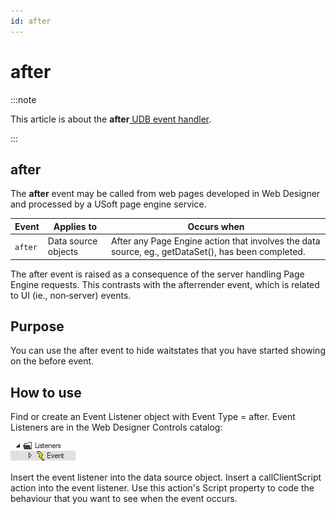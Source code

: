 ```yaml
---
id: after
---
```


# after




:::note

This article is about the **after**[ UDB event handler](/Web_and_app_UIs/UDB_Events).

:::

## **after**

The **after** event may be called from web pages developed in Web Designer and processed by a USoft page engine service.

|**Event**|**Applies to**|**Occurs when**|
|--------|--------|--------|
|`after` |Data source objects|After any Page Engine action that involves the data source, eg., getDataSet(), has been completed.|



The after event is raised as a consequence of the server handling Page Engine requests. This contrasts with the afterrender event, which is related to UI (ie., non‑server) events.

## Purpose

You can use the after event to hide waitstates that you have started showing on the before event.

## How to use

Find or create an Event Listener object with Event Type = after. Event Listeners are in the Web Designer Controls catalog:

![](./assets/ff8672be-ff07-426e-ba7e-0ecf37444b63.png)

Insert the event listener into the data source object. Insert a callClientScript action into the event listener. Use this action's Script property to code the behaviour that you want to see when the event occurs.